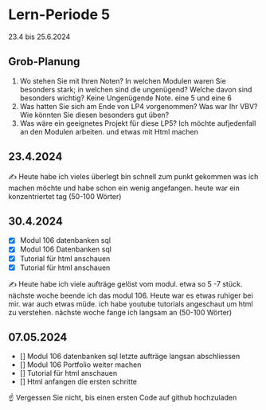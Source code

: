 # Lern-Periode 5

23.4 bis 25.6.2024

## Grob-Planung

1. Wo stehen Sie mit Ihren Noten? In welchen Modulen waren Sie besonders stark; in welchen sind die ungenügend? Welche davon sind besonders wichtig?
   Keine Ungenügende Note. eine 5 und eine 6
3. Was hatten Sie sich am Ende von LP4 vorgenommen? Was war Ihr VBV? Wie könnten Sie diesen besonders gut üben?
4. Was wäre ein geeignetes Projekt für diese LP5?
   Ich möchte aufjedenfall an den Modulen arbeiten. und etwas mit Html machen

## 23.4.2024

✍️ Heute habe ich vieles überlegt bin schnell zum punkt gekommen was ich machen möchte und habe schon ein wenig angefangen. heute war ein konzentriertet tag (50-100 Wörter)

## 30.4.2024

- [x] Modul 106 datenbanken sql
- [x] Modul 106 Datenbanken sql
- [x] Tutorial für html anschauen
- [x] Tutorial für html anschauen

✍️ Heute habe ich viele aufträge gelöst vom modul. etwa so 5 -7 stück. nächste woche beende ich das modul 106. Heute war es etwas ruhiger bei mir. war auch etwas müde. ich habe youtube tutorials angeschaut um html zu verstehen. nächste woche fange ich langsam an (50-100 Wörter)


## 07.05.2024

- [] Modul 106 datenbanken sql  letzte aufträge langsan abschliessen
- [] Modul 106 Portfolio weiter machen
- [] Tutorial für html anschauen
- [] Html anfangen die ersten schritte




☝️ Vergessen Sie nicht, bis einen ersten Code auf github hochzuladen
